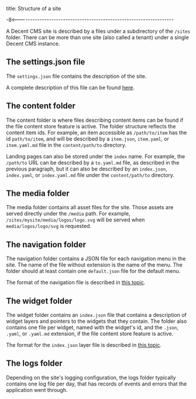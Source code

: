 title: Structure of a site

-8<------------------------------------------------------------------

A Decent CMS site is described by a files under a subdirectory of the
`/sites` folder.
There can be more than one site (also called a tenant) under a single
Decent CMS instance.

The settings.json file
----------------------

The `settings.json` file contains the description of the site.

A complete description of this file can be found
[here](/docs/decent-core-multi-tenancy/the-settings-file).

The content folder
------------------

The content folder is where files describing content items can be
found if the file content store feature is active.
The folder structure reflects the content item ids.
For example, an item accessible as `/path/to/item` has the id
`path/to/item`, and will be described by a `item.json`, `item.yaml`,
or `item.yaml.md` file in the `content/path/to` directory.

Landing pages can also be stored under the `index` name.
For example, the `/path/to` URL can be described by a `to.yaml.md`
file, as described in the previous paragraph, but it can also be
described by an `index.json`, `index.yaml`, or `index.yaml.md`
file under the `content/path/to` directory.

The media folder
----------------

The media folder contains all asset files for the site.
Those assets are served directly under the `/media` path.
For example, `/sites/mysite/media/logos/logo.svg` will
be served when `media/logos/logo/svg` is requested.

The navigation folder
---------------------

The navigation folder contains a JSON file for each navigation menu
in the site.
The name of the file without extension is the name of the menu.
The folder should at least contain one `default.json` file for the
default menu.

The format of the navigation file is described in
[this topic](/docs/decent-core-navigation/navigation-file).

The widget folder
-----------------

The widget folder contains an `index.json` file that contains a
description of widget layers and pointers to the widgets that they
contain.
The folder also contains one file per widget, named with the widget's
id, and the `.json`, `.yaml`, or `.yaml.md` extension, if the file
content store feature is active.

The format for the `index.json` layer file is described in
[this topic](/docs/decent-core-widgets/layer-file).

The logs folder
---------------

Depending on the site's logging configuration, the logs folder
typically contains one log file per day, that has records of events
and errors that the application went through.